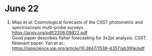 # June 22
1. Miao et al: Cosmological forecasts of the CSST photometric and spectroscopic multi-probe surveys \
https://arxiv.org/pdf/2206.09822.pdf \
Good paper describes fisher forecasting for 3x2pt analysis.
CSST. Relevant paper: Yan et al.: https://iopscience.iop.org/article/10.3847/1538-4357/ab391e/pdf
